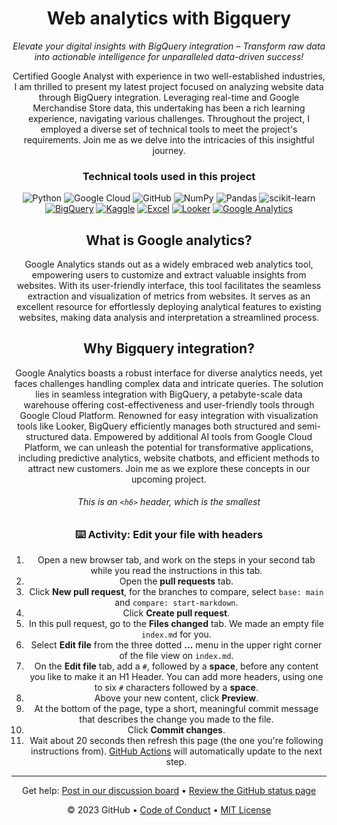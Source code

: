 <header>

<!--
  <<< Author notes: Course header >>>
  Include a 1280×640 image, course title in sentence case, and a concise description in emphasis.
  In your repository settings: enable template repository, add your 1280×640 social image, auto delete head branches.
  Add your open source license, GitHub uses MIT license.
-->

# Web analytics with Bigquery

_Elevate your digital insights with BigQuery integration – Transform raw data into actionable intelligence for unparalleled data-driven success!_




Certified Google Analyst with experience in two well-established industries, I am thrilled to present my latest project focused on analyzing website data through BigQuery integration. Leveraging real-time and Google Merchandise Store data, this undertaking has been a rich learning experience, navigating various challenges. Throughout the project, I employed a diverse set of technical tools to meet the project's requirements. Join me as we delve into the intricacies of this insightful journey.


### Technical tools used in this project

![Python](https://img.shields.io/badge/python-3670A0?style=for-the-badge&logo=python&logoColor=ffdd54) ![Google Cloud](https://img.shields.io/badge/Google%20Cloud-%234285F4.svg?style=for-the-badge&logo=google-cloud&logoColor=white) ![GitHub](https://img.shields.io/badge/GitHub-%23121011.svg?style=for-the-badge&logo=github&logoColor=white) ![NumPy](https://img.shields.io/badge/numpy-%23013243.svg?style=for-the-badge&logo=numpy&logoColor=white) ![Pandas](https://img.shields.io/badge/pandas-%23150458.svg?style=for-the-badge&logo=pandas&logoColor=white) ![scikit-learn](https://img.shields.io/badge/scikit--learn-%23F7931E.svg?style=for-the-badge&logo=scikit-learn&logoColor=white) [![BigQuery](https://img.shields.io/badge/BigQuery-4285F4?style=for-the-badge&logo=google-cloud&logoColor=white)](https://cloud.google.com/bigquery) [![Kaggle](https://img.shields.io/badge/Kaggle-20BEFF?style=for-the-badge&logo=kaggle&logoColor=white)](https://www.kaggle.com/your_username) [![Excel](https://img.shields.io/badge/Excel-217346?style=for-the-badge&logo=microsoft-excel&logoColor=white)](https://www.microsoft.com/en-us/microsoft-365/excel) [![Looker](https://img.shields.io/badge/Looker-03A9F4?style=for-the-badge&logo=looker&logoColor=white)](https://looker.com/) [![Google Analytics](https://img.shields.io/badge/Google_Analytics-E37400?style=for-the-badge&logo=google-analytics&logoColor=white)](https://analytics.google.com/)


## What is Google analytics?
Google Analytics stands out as a widely embraced web analytics tool, empowering users to customize and extract valuable insights from websites. With its user-friendly interface, this tool facilitates the seamless extraction and visualization of metrics from websites. It serves as an excellent resource for effortlessly deploying analytical features to existing websites, making data analysis and interpretation a streamlined process.

## Why Bigquery integration?
Google Analytics boasts a robust interface for diverse analytics needs, yet faces challenges handling complex data and intricate queries. The solution lies in seamless integration with BigQuery, a petabyte-scale data warehouse offering cost-effectiveness and user-friendly tools through Google Cloud Platform. Renowned for easy integration with visualization tools like Looker, BigQuery efficiently manages both structured and semi-structured data. Empowered by additional AI tools from Google Cloud Platform, we can unleash the potential for transformative applications, including predictive analytics, website chatbots, and efficient methods to attract new customers. Join me as we explore these concepts in our upcoming project.
###### This is an `<h6>` header, which is the smallest

### :keyboard: Activity: Edit your file with headers

1. Open a new browser tab, and work on the steps in your second tab while you read the instructions in this tab.
1. Open the **pull requests** tab.
1. Click **New pull request**, for the branches to compare, select `base: main` and `compare: start-markdown`.
1. Click **Create pull request**.
1. In this pull request, go to the **Files changed** tab. We made an empty file `index.md` for you.
1. Select **Edit file** from the three dotted **...** menu in the upper right corner of the file view on `index.md`.
1. On the **Edit file** tab, add a `#`, followed by a **space**, before any content you like to make it an H1 Header. You can add more headers, using one to six `#` characters followed by a **space**.
1. Above your new content, click **Preview**.
1. At the bottom of the page, type a short, meaningful commit message that describes the change you made to the file.
1. Click **Commit changes**.
1. Wait about 20 seconds then refresh this page (the one you're following instructions from). [GitHub Actions](https://docs.github.com/en/actions) will automatically update to the next step.

<footer>

<!--
  <<< Author notes: Footer >>>
  Add a link to get support, GitHub status page, code of conduct, license link.
-->

---

Get help: [Post in our discussion board](https://github.com/orgs/skills/discussions/categories/communicate-using-markdown) &bull; [Review the GitHub status page](https://www.githubstatus.com/)

&copy; 2023 GitHub &bull; [Code of Conduct](https://www.contributor-covenant.org/version/2/1/code_of_conduct/code_of_conduct.md) &bull; [MIT License](https://gh.io/mit)

</footer>
